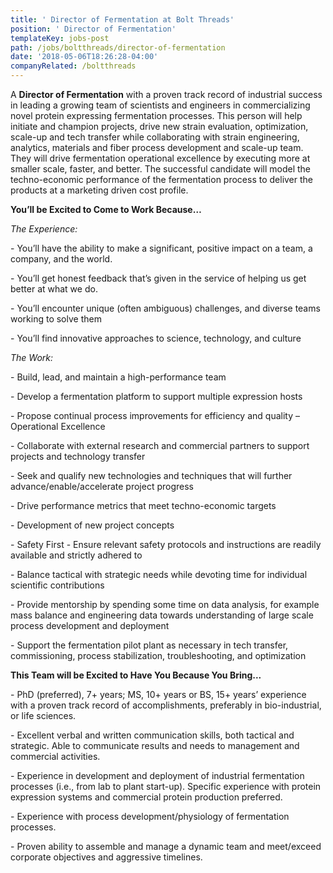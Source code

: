 ```yaml
---
title: ' Director of Fermentation at Bolt Threads'
position: ' Director of Fermentation'
templateKey: jobs-post
path: /jobs/boltthreads/director-of-fermentation
date: '2018-05-06T18:26:28-04:00'
companyRelated: /boltthreads
---
```

A **Director of Fermentation** with a proven track record of industrial success in leading a growing team of scientists and engineers in commercializing novel protein expressing fermentation processes. This person will help initiate and champion projects, drive new strain evaluation, optimization, scale-up and tech transfer while collaborating with strain engineering, analytics, materials and fiber process development and scale-up team. They will drive fermentation operational excellence by executing more at smaller scale, faster, and better. The successful candidate will model the techno-economic performance of the fermentation process to deliver the products at a marketing driven cost profile.

**You’ll be Excited to Come to Work Because…**

_The Experience:_

\- You’ll have the ability to make a significant, positive impact on a team, a company, and the world.

\- You’ll get honest feedback that’s given in the service of helping us get better at what we do.

\- You’ll encounter unique (often ambiguous) challenges, and diverse teams working to solve them

\- You’ll find innovative approaches to science, technology, and culture 



_The Work:_

\- Build, lead, and maintain a high-performance team

\- Develop a fermentation platform to support multiple expression hosts

\- Propose continual process improvements for efficiency and quality – Operational Excellence

\- Collaborate with external research and commercial partners to support projects and technology transfer

\- Seek and qualify new technologies and techniques that will further advance/enable/accelerate project progress

\- Drive performance metrics that meet techno-economic targets

\- Development of new project concepts

\- Safety First - Ensure relevant safety protocols and instructions are readily available and strictly adhered to

\- Balance tactical with strategic needs while devoting time for individual scientific contributions

\- Provide mentorship by spending some time on data analysis, for example mass balance and engineering data towards understanding of large scale process development and deployment

\- Support the fermentation pilot plant as necessary in tech transfer, commissioning, process stabilization, troubleshooting, and optimization 



**This Team will be Excited to Have You Because You Bring...**

\- PhD (preferred), 7+ years; MS, 10+ years or BS, 15+ years’ experience with a proven track record of accomplishments, preferably in bio-industrial, or life sciences.

\- Excellent verbal and written communication skills, both tactical and strategic. Able to communicate results and needs to management and commercial activities.

\- Experience in development and deployment of industrial fermentation processes (i.e., from lab to plant start-up). Specific experience with protein expression systems and commercial protein production preferred.

\- Experience with process development/physiology of fermentation processes.

\- Proven ability to assemble and manage a dynamic team and meet/exceed corporate objectives and aggressive timelines.
